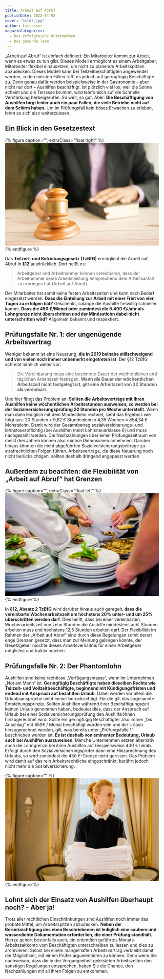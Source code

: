 ```yaml
---
title: Arbeit auf Abruf
publishDate: 2022-04-08
cover: "bild5.jpg"
author: lstrasser
magazinCategories:
  - Das erfolgreiche Unternehmen
  - Das gesunde Team
---
```


„Arbeit auf Abruf“ ist einfach definiert: Ein Mitarbeiter kommt zur Arbeit, wenn es etwas zu tun gibt. Dieses Modell
ermöglicht es einem Arbeitgeber, Mitarbeiter flexibel einzusetzen, um nicht zu planende Arbeitsspitzen abzudecken.
Dieses Modell kann bei Teilzeitbeschäftigten angewendet werden, in den meisten Fällen trifft es jedoch auf geringfügig
Beschäftigte zu. Denn genau dafür werden beispielsweise in der Gastronomie – aber nicht nur dort – Aushilfen
beschäftigt. Ist plötzlich viel los, weil die Sonne scheint und die Terrasse brummt, wird telefonisch auf die Schnelle
Verstärkung herbeigerufen. So weit, so gut. Aber: **Die Beschäftigung von Aushilfen birgt leider auch ein paar Fallen, die
viele Betriebe nicht auf dem Schirm haben**. Um im Prüfungsfall kein böses Erwachen zu erleben, lohnt es sich also
weiterzulesen.

## Ein Blick in den Gesetzestext

{% figure caption="", extraClass="float right" %}
<img src="bild1.jpg" />
{% endfigure %}

Das **Teilzeit- und Befristungsgesetz (TzBfG)** ermöglicht die Arbeit auf Abruf in **§12** ausdrücklich. Dort heißt es:

> Arbeitgeber und Arbeitnehmer können vereinbaren, dass der Arbeitnehmer seine Arbeitsleistung entsprechend dem
> Arbeitsanfall zu erbringen hat (Arbeit auf Abruf).

Der Mitarbeiter hat somit keine festen Arbeitszeiten und kann nach Bedarf eingesetzt werden. **Dass die Einteilung zur
Arbeit mit einer Frist von vier Tagen zu erfolgen hat?** Geschenkt, solange die Aushilfe freiwillig schneller kommt.
**Dass die 450 €/Monat oder zumindest die 5.400 €/Jahr als Lohngrenze nicht überschritten und der Mindestlohn dabei
nicht unterschritten wird?** Allgemein bekannt und respektiert.

## Prüfungsfalle Nr. 1: der ungenügende Arbeitsvertrag

Weniger bekannt ist eine Neuerung, **die in 2019 beinahe stillschweigend und von vielen noch immer unbemerkt eingetreten
ist**. Der §12 TzBfG schreibt nämlich weiter vor:

> Die Vereinbarung muss eine bestimmte Dauer der wöchentlichen und täglichen Arbeitszeit festlegen. **Wenn die Dauer der
> wöchentlichen Arbeitszeit nicht festgelegt ist, gilt eine Arbeitszeit von 20 Stunden als vereinbart**.

Und hier fängt das Problem an: **Sollten die Arbeitsverträge mit Ihren Aushilfen keine wöchentlichen Arbeitsstunden
ausweisen, so werden bei der Sozialversicherungsprüfung 20 Stunden pro Woche unterstellt**. Wenn man dann lediglich mit
dem Mindestlohn rechnet, sieht das Ergebnis wie folgt aus: 20 Stunden x 9,82 € Stundenlohn x 4,35 Wochen = 854,34 €
Monatslohn. Damit wird der Gesamtbetrag sozialversicherungs- und lohnsteuerpflichtig (bei Aushilfen meist
Lohnsteuerklasse 6) und muss nachgezahlt werden. Die Nachzahlungen über einen Prüfungszeitraum von meist drei Jahren
können also ruinöse Dimensionen annehmen. Darüber hinaus könnten die nicht abgeführten Sozialversicherungsbeiträge zu
strafrechtlichen Folgen führen. Arbeitsverträge, die diese Neuerung noch nicht berücksichtigen, sollten deshalb dringend
angepasst werden.

## Außerdem zu beachten: die Flexibilität von „Arbeit auf Abruf“ hat Grenzen

{% figure caption="", extraClass="float left" %}
<img src="bild3.jpg" />
{% endfigure %}

In **§12, Absatz 2 TzBfG** wird darüber hinaus auch geregelt, **dass die vereinbarte Wochenarbeitszeit um höchstens 20%
unter- und um 25% überschritten werden darf**. Dies heißt, dass bei einer vereinbarten Wochenarbeitszeit von zehn
Stunden die Aushilfe mindestens acht Stunden arbeiten muss und höchstens 12,5 Stunden arbeiten darf. Der Flexibilität im
Rahmen der „Arbeit auf Abruf“ sind durch diese Regelungen somit derart enge Grenzen gesetzt, dass man zur Meinung
gelangen könnte, der Gesetzgeber möchte dieses Arbeitsverhältnis für einen Arbeitgeber möglichst unattraktiv machen.

## Prüfungsfalle Nr. 2: Der Phantomlohn

Aushilfen sind keine rechtlose „Verfügungsmasse“, wenn im Unternehmen „Not am Mann“ ist. **Geringfügig Beschäftigte haben
dieselben Rechte wie Teilzeit- und Vollzeitbeschäftigte, beginnend mit Kündigungsfristen und endend mit Anspruch auf
bezahlten Urlaub**. Dabei werden vor allem die Urlaubsansprüche nicht immer berücksichtigt. Für die gilt das sogenannte
Entstehungsprinzip. Sollten Aushilfen während ihrer Beschäftigungszeit keinen Urlaub genommen haben, bedeutet dies, dass
der Anspruch auf Urlaub bei einer Sozialversicherungsprüfung den Aushilfslöhnen hinzugerechnet wird. Sollte ein
geringfügig Beschäftigter also immer „bis Anschlag“ mit 450€ / Monat beschäftigt worden sein und der Urlaub
hinzugerechnet werden, gilt, was bereits unter „Prüfungsfalle 1“ beschrieben worden ist. **Es ist deshalb von eminenter
Bedeutung, Urlaub auch bei Aushilfen auszuweisen**. Manche Unternehmen setzen alternativ auch die Lohngrenze bei ihren
Aushilfen auf beispielsweise 400 € herab. Erfolgt durch den Sozialversicherungsprüfer dann eine Hinzurechnung des
Urlaubs, so wird zumindest die 450 €-Grenze nicht gerissen. Das Problem wird damit auf das rein Arbeitsrechtliche
eingeschränkt, berührt jedoch nicht mehr die Sozialversicherung.

{% figure caption="" %}
<img src="bild4.jpg" />
{% endfigure %}

## Lohnt sich der Einsatz von Aushilfen überhaupt noch? - Aber ja!

Trotz aller rechtlichen Einschränkungen sind Aushilfen noch immer das probate Mittel, um Arbeitsspitzen abzudecken.
**Neben der Berücksichtigung des eben Beschriebenen ist lediglich eine saubere und wasserdichte Dokumentation
erforderlich, die einer Prüfung standhält**. Hierzu gehört bestenfalls auch, ein ordentlich geführtes
Monats-Arbeitszeitkonto vom Beschäftigten unterschreiben zu lassen und dies zu archivieren. Selbst bei einem
mangelhaften Arbeitsvertrag verbleibt damit die Möglichkeit, mit einem Prüfer argumentieren zu können. Denn wenn Sie
nachweisen, dass die in der Vergangenheit geleisteten Arbeitszeiten den sonstigen Regelungen entsprechen, haben Sie die
Chance, den Nachzahlungen mit all ihren Folgen zu entkommen.
